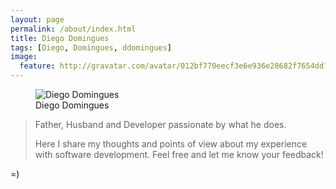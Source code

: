 ```yaml
---
layout: page
permalink: /about/index.html
title: Diego Domingues
tags: [Diego, Domingues, ddomingues]
image:
  feature: http://gravatar.com/avatar/012bf770eecf3e6e936e28682f7654dd?s=360
---
```

<figure>
  <img src="http://gravatar.com/avatar/012bf770eecf3e6e936e28682f7654dd?s=360" alt="Diego Domingues">
  <figcaption>Diego Domingues</figcaption>
</figure>

>Father, Husband and Developer passionate by what he does.
>
>Here I share my thoughts and points of view about my experience with software development. Feel free and let me know your feedback!

<div class="rotate-90 animated text-center">=)</div>
